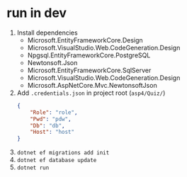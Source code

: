 # run in dev
1. Install dependencies
   * Microsoft.EntityFrameworkCore.Design
   * Microsoft.VisualStudio.Web.CodeGeneration.Design
   * Npgsql.EntityFrameworkCore.PostgreSQL
   * Newtonsoft.Json
   * Microsoft.EntityFrameworkCore.SqlServer
   * Microsoft.VisualStudio.Web.CodeGeneration.Design
   * Microsoft.AspNetCore.Mvc.NewtonsoftJson
2. Add `.credentials.json` in project root (`asp4/Quiz/`)
   ```json
   {
       "Role": "role",
       "Pwd": "pdw",
       "Db": "db",
       "Host": "host"
   }
   ```
3. `dotnet ef migrations add init`
4. `dotnet ef database update`
5. `dotnet run`